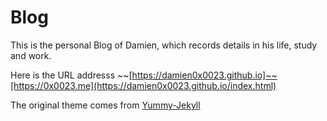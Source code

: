 # Blog

This is the personal Blog of Damien, which records details in his life, study and work.

Here is the URL addresss ~~[https://damien0x0023.github.io]~~[https://0x0023.me](https://damien0x0023.github.io/index.html)

The original theme comes from [Yummy-Jekyll](https://github.com/DONGChuan/Yummy-Jekyll)
